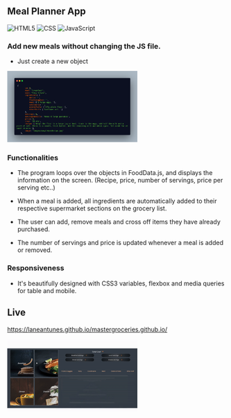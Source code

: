 ## Meal Planner App

 ![HTML5](https://img.shields.io/badge/-HTML5-333333?style=flat&logo=HTML5)
  ![CSS](https://img.shields.io/badge/-CSS-333333?style=flat&logo=CSS3&logoColor=1572B6)
  ![JavaScript](https://img.shields.io/badge/-JavaScript-333333?style=flat&logo=javascript)

### Add new meals without changing the JS file. 
- Just create a new object

<img src="images/carbon (2).png" alt="carbon" width="300"/>


### Functionalities

* The program loops over the objects in FoodData.js, and displays the information on the screen. (Recipe, price, number of servings, price per serving etc..)

* When a meal is added, all ingredients are automatically added to their respective supermarket sections on the grocery list.
* The user can add, remove meals and cross off items they have already purchased.
* The number of servings and price is updated whenever a meal is added or removed.

### Responsiveness
* It's beautifully designed with CSS3 variables, flexbox and media queries for table and mobile.

## Live

https://laneantunes.github.io/mastergroceries.github.io/

<img src="images/masterGroceries.gif" alt="masterGroceries" width="300"/>


